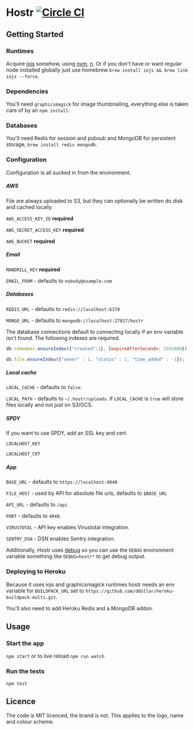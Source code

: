 # Hostr [![Circle CI](https://circleci.com/gh/kudos/hostr.svg?style=svg&circle-token=1b4dec62afcb7960446edf241a5cf9238b8c20ed)](https://circleci.com/gh/kudos/hostr)

## Getting Started

### Runtimes

Acquire [iojs](https://iojs.org) somehow, using [nvm](https://github.com/creationix/nvm), [n](https://github.com/tj/n). Or if you don't have or want regular node installed globally just use homebrew `brew install iojs && brew link iojs --force`.

### Dependencies

You'll need `graphicsmagick` for image thumbnailing, everything else is taken care of by an `npm install`.

### Databases

You'll need Redis for session and pubsub and MongoDB for persistent storage, `brew install redis mongodb`.

### Configuration

Configuration is all sucked in from the environment.

##### AWS

File are always uploaded to S3, but they can optionally be written do disk and cached locally.

`AWS_ACCESS_KEY_ID` **required**

`AWS_SECRET_ACCESS_KEY` **required**

`AWS_BUCKET` **required**

##### Email

`MANDRILL_KEY` **required**

`EMAIL_FROM` - defaults to `nobody@example.com`

##### Databases

`REDIS_URL` - defaults to `redis://localhost:6379`

`MONGO_URL` - defaults to `mongodb://localhost:27017/hostr`

The database connections default to connecting locally if an env variable isn't found. The following indexes are required.

```js
db.remember.ensureIndex({"created":1}, {expireAfterSeconds: 2592000})
```

```js
db.file.ensureIndex({"owner" : 1, "status" : 1, "time_added" : -1});
```

##### Local cache

`LOCAL_CACHE` - defaults to `false`.

`LOCAL_PATH` - defaults to `~/.hostr/uploads`. if `LOCAL_CACHE` is `true` will store files locally and not just on S3/GCS.

##### SPDY

If you want to use SPDY, add an SSL key and cert.

`LOCALHOST_KEY`

`LOCALHOST_CRT`

##### App

`BASE_URL` - defaults to `https://localhost:4040`

`FILE_HOST` - used by API for absolute file urls, defaults to `$BASE_URL`

`API_URL` - defaults to `/api`

`PORT` - defaults to `4040`.

`VIRUSTOTAL` - API key enables Virustotal integration.

`SENTRY_DSN` - DSN enables Sentry integration.

Additionally, Hostr uses [debug](https://github.com/visionmedia/debug) so you can use the `DEBUG` environment variable something like `DEBUG=hostr*` to get debug output.

### Deploying to Heroku

Because it uses iojs and graphicsmagick runtimes hostr needs an env variable for `BUILDPACK_URL` set to `https://github.com/ddollar/heroku-buildpack-multi.git`.

You'll also need to add Heroku Redis and a MongoDB addon.

## Usage

### Start the app

`npm start` or to live reload `npm run watch`

### Run the tests

`npm test`

## Licence

The code is MIT licenced, the brand is not. This applies to the logo, name and colour scheme.
